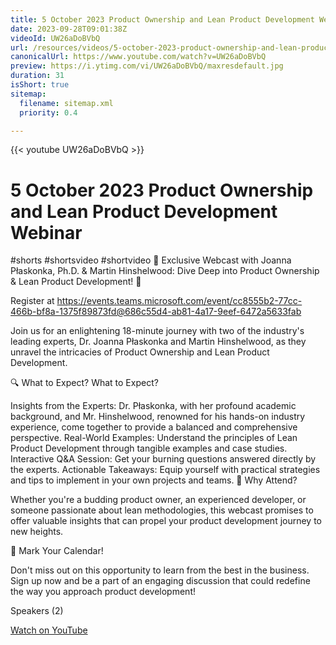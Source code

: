 ```yaml
---
title: 5 October 2023 Product Ownership and Lean Product Development Webinar
date: 2023-09-28T09:01:38Z
videoId: UW26aDoBVbQ
url: /resources/videos/5-october-2023-product-ownership-and-lean-product-development-webinar
canonicalUrl: https://www.youtube.com/watch?v=UW26aDoBVbQ
preview: https://i.ytimg.com/vi/UW26aDoBVbQ/maxresdefault.jpg
duration: 31
isShort: true
sitemap:
  filename: sitemap.xml
  priority: 0.4

---
```


{{< youtube UW26aDoBVbQ >}}

# 5 October 2023 Product Ownership and Lean Product Development Webinar

#shorts #shortsvideo #shortvideo 🌟 Exclusive Webcast with Joanna Płaskonka, Ph.D. & Martin Hinshelwood: Dive Deep into Product Ownership & Lean Product Development! 🌟

Register at https://events.teams.microsoft.com/event/cc8555b2-77cc-466b-bf8a-1375f89873fd@686c55d4-ab81-4a17-9eef-6472a5633fab

Join us for an enlightening 18-minute journey with two of the industry's leading experts, Dr. Joanna Płaskonka and Martin Hinshelwood, as they unravel the intricacies of Product Ownership and Lean Product Development.

🔍 What to Expect? What to Expect?

Insights from the Experts: Dr. Płaskonka, with her profound academic background, and Mr. Hinshelwood, renowned for his hands-on industry experience, come together to provide a balanced and comprehensive perspective.
Real-World Examples: Understand the principles of Lean Product Development through tangible examples and case studies.
Interactive Q&A Session: Get your burning questions answered directly by the experts.
Actionable Takeaways: Equip yourself with practical strategies and tips to implement in your own projects and teams.
🚀 Why Attend?

Whether you're a budding product owner, an experienced developer, or someone passionate about lean methodologies, this webcast promises to offer valuable insights that can propel your product development journey to new heights.

📅 Mark Your Calendar!

Don't miss out on this opportunity to learn from the best in the business. Sign up now and be a part of an engaging discussion that could redefine the way you approach product development!

Speakers (2)

[Watch on YouTube](https://www.youtube.com/watch?v=UW26aDoBVbQ)


